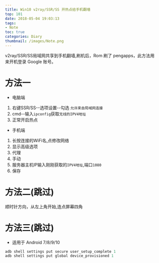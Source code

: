 ```yaml
---
title: Win10 v2ray/SSR/SS 开热点给手机翻墙
top: 101
date: 2018-05-04 19:03:13
tags:
- Note
toc: true
categories: Diary
thumbnail: /images/Note.png
---
```

v2ray/SSR/SS局域网共享到手机翻墙,刷机后，Rom 刷了  pengapps，此方法用来开机登录 Google 账号。
<!--more-->
# 方法一
- 电脑端
1. 右键SSR/SS--选项设置--勾选 `允许来自局域网连接`
2. cmd--输入`ipconfig`获取`无线的IPV4地址`
3. 正常开启热点

- 手机端
1. 长按连接的WiFi名,点修改网络
2. 显示高级选项
3. 代理
4. 手动
5. 服务器主机IP输入刚刚获取的`IPV4地址`,端口`1080`
6. 保存

# 方法二(跳过)
顺时针方向，从左上角开始,连点屏幕四角

# 方法三(跳过)
- 适用于 Android 7/8/9/10

```adb
adb shell settings put secure user_setup_complete 1
adb shell settings put global device_provisioned 1
```